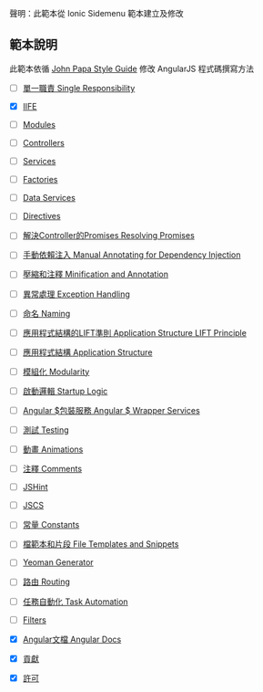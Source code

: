 聲明：此範本從 Ionic Sidemenu 範本建立及修改

## 範本說明
此範本依循 [John Papa Style Guide](https://github.com/johnpapa/angular-styleguide) 修改 AngularJS 程式碼撰寫方法
- [ ] [單一職責 Single Responsibility](https://github.com/johnpapa/angular-styleguide/blob/master/a1/i18n/zh-CN.md#单一职责)
- [X] [IIFE](https://github.com/johnpapa/angular-styleguide/blob/master/a1/i18n/zh-CN.md#iife)
- [ ] [Modules](https://github.com/johnpapa/angular-styleguide/blob/master/a1/i18n/zh-CN.md#modules)
- [ ] [Controllers](https://github.com/johnpapa/angular-styleguide/blob/master/a1/i18n/zh-CN.md#controllers)
- [ ] [Services](https://github.com/johnpapa/angular-styleguide/blob/master/a1/i18n/zh-CN.md#services)
- [ ] [Factories](https://github.com/johnpapa/angular-styleguide/blob/master/a1/i18n/zh-CN.md#factories)
- [ ] [Data Services](https://github.com/johnpapa/angular-styleguide/blob/master/a1/i18n/zh-CN.md#data-services)
- [ ] [Directives](https://github.com/johnpapa/angular-styleguide/blob/master/a1/i18n/zh-CN.md#directives)
- [ ] [解決Controller的Promises Resolving Promises](https://github.com/johnpapa/angular-styleguide/blob/master/a1/i18n/zh-CN.md#解决controller的promises)
- [ ] [手動依賴注入 Manual Annotating for Dependency Injection](https://github.com/johnpapa/angular-styleguide/blob/master/a1/i18n/zh-CN.md#手动依赖注入)
- [ ] [壓縮和注釋 Minification and Annotation](https://github.com/johnpapa/angular-styleguide/blob/master/a1/i18n/zh-CN.md#压缩和注释)
- [ ] [異常處理 Exception Handling](https://github.com/johnpapa/angular-styleguide/blob/master/a1/i18n/zh-CN.md#异常处理)
- [ ] [命名 Naming](https://github.com/johnpapa/angular-styleguide/blob/master/a1/i18n/zh-CN.md#命名)
- [ ] [應用程式結構的LIFT準則 Application Structure LIFT Principle](https://github.com/johnpapa/angular-styleguide/blob/master/a1/i18n/zh-CN.md#应用程序结构的lift准则)
- [ ] [應用程式結構 Application Structure](https://github.com/johnpapa/angular-styleguide/blob/master/a1/i18n/zh-CN.md#应用程序结构)
- [ ] [模組化 Modularity](https://github.com/johnpapa/angular-styleguide/blob/master/a1/i18n/zh-CN.md#模块化)
- [ ] [啟動邏輯 Startup Logic](https://github.com/johnpapa/angular-styleguide/blob/master/a1/i18n/zh-CN.md#启动逻辑)
- [ ] [Angular $包裝服務 Angular $ Wrapper Services](https://github.com/johnpapa/angular-styleguide/blob/master/a1/i18n/zh-CN.md#angular-包装服务)
- [ ] [測試 Testing](https://github.com/johnpapa/angular-styleguide/blob/master/a1/i18n/zh-CN.md#测试)
- [ ] [動畫 Animations](https://github.com/johnpapa/angular-styleguide/blob/master/a1/i18n/zh-CN.md#动画)
- [ ] [注釋 Comments](https://github.com/johnpapa/angular-styleguide/blob/master/a1/i18n/zh-CN.md#注释)
- [ ] [JSHint](https://github.com/johnpapa/angular-styleguide/blob/master/a1/i18n/zh-CN.md#js-hint)
- [ ] [JSCS](https://github.com/johnpapa/angular-styleguide/blob/master/a1/i18n/zh-CN.md#jscs)
- [ ] [常量 Constants](https://github.com/johnpapa/angular-styleguide/blob/master/a1/i18n/zh-CN.md#常量)
- [ ] [檔範本和片段 File Templates and Snippets](https://github.com/johnpapa/angular-styleguide/blob/master/a1/i18n/zh-CN.md#文件模板和片段)
- [ ] [Yeoman Generator](https://github.com/johnpapa/angular-styleguide/blob/master/a1/i18n/zh-CN.md#yeoman-generator)
- [ ] [路由 Routing](https://github.com/johnpapa/angular-styleguide/blob/master/a1/i18n/zh-CN.md#路由)
- [ ] [任務自動化 Task Automation](https://github.com/johnpapa/angular-styleguide/blob/master/a1/i18n/zh-CN.md#任务自动化)
- [ ] [Filters](https://github.com/johnpapa/angular-styleguide/blob/master/a1/i18n/zh-CN.md#filters)
- [X] [Angular文檔 Angular Docs](https://github.com/johnpapa/angular-styleguide/blob/master/a1/i18n/zh-CN.md#angularjs文档)
- [X] [貢獻](https://github.com/johnpapa/angular-styleguide/blob/master/a1/i18n/zh-CN.md#贡献)
- [X] [許可](https://github.com/johnpapa/angular-styleguide/blob/master/a1/i18n/zh-CN.md#许可)

